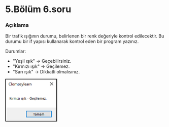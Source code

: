 # 5.Bölüm 6.soru

### Açıklama

Bir trafik ışığının durumu, belirlenen bir renk değeriyle kontrol edilecektir. Bu durumu bir if yapısı kullanarak kontrol eden bir program yazınız.

Durumlar:
* "Yeşil ışık" → Geçebilirsiniz.
* "Kırmızı ışık" → Geçilemez.
* "Sarı ışık" → Dikkatli olmalısınız.

![Bolum 5-Soru 6](Bolum5_6.png)